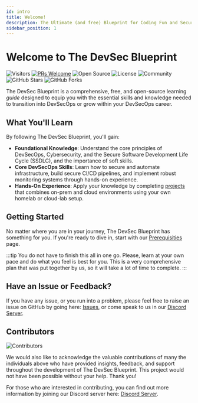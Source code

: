 ```yaml
---
id: intro
title: Welcome!
description: The Ultimate (and free) Blueprint for Coding Fun and Securing Runs!
sidebar_position: 1
---
```


<!-- markdownlint-disable MD025 -->

# Welcome to The DevSec Blueprint

<!-- markdownlint-enable MD025 -->

![Visitors](https://api.visitorbadge.io/api/visitors?path=https%3A%2F%2Fgithub.com%2Fdevsecblueprint%2Fdevsecblueprint&countColor=%23ffbe00)
[![PRs Welcome](https://img.shields.io/badge/PRs-welcome-brightgreen.svg?style=for-the-badge)](https://makeapullrequest.com)
![Open Source](https://img.shields.io/badge/Open%20Source-❤-blue?style=for-the-badge)
![License](https://img.shields.io/badge/License-MIT-green?style=for-the-badge)
![Community](https://img.shields.io/badge/Community-Join%20Us-brightgreen?style=for-the-badge)
![GitHub Stars](https://img.shields.io/github/stars/The-DevSec-Blueprint/devsecblueprint.github.io?style=for-the-badge)
![GitHub Forks](https://img.shields.io/github/forks/The-DevSec-Blueprint/devsecblueprint.github.io?style=for-the-badge)

The DevSec Blueprint is a comprehensive, free, and open-source learning _guide_ designed to equip you with the essential skills and knowledge needed to transition into DevSecOps or grow within your DevSecOps career.

## What You'll Learn

By following The DevSec Blueprint, you'll gain:

- **Foundational Knowledge**: Understand the core principles of DevSecOps, Cybersecurity, and the Secure Software Development Life Cycle (SSDLC), and the importance of soft skills.
- **Core DevSecOps Skills**: Learn how to secure and automate infrastructure, build secure CI/CD pipelines, and implement robust monitoring systems through hands-on experience.
- **Hands-On Experience**: Apply your knowledge by completing [projects] that combines on-prem and cloud environments using your own homelab or cloud-lab setup.

## Getting Started

No matter where you are in your journey, The DevSec Blueprint has something for you. If you're ready to dive in, start with our [Prerequisities] page.

:::tip
You do not have to finish this all in one go. Please, learn at your own pace and do what you feel is best for you. This is a very comprehensive plan that was put together by us, so it will take a lot of time to complete.
:::

## Have an Issue or Feedback?

If you have any issue, or you run into a problem, please feel free to raise an issue on GitHub by going here: [Issues](https://github.com/devsecblueprint/devsecblueprint/issues), or come speak to us in our [Discord Server].

## Contributors

![Contributors](https://raw.githubusercontent.com/devsecblueprint/devsecblueprint/refs/heads/main/static/img/CONTRIBUTORS.svg)

We would also like to acknowledge the valuable contributions of many the individuals above who have provided insights, feedback, and support throughout the development of The DevSec Blueprint. This project would not have been possible without your help. Thank you!

For those who are interested in contributing, you can find out more information by joining our Discord server here: [Discord Server].

<!-- Links -->

[projects]: ./projects/
[Prerequisities]: ./prerequisites.md
[Discord Server]: https://discord.gg/enMmUNq8jc
